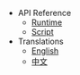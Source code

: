 - API Reference
  - [Runtime](typedoc/runtime/index.html)
  - [Script](typedoc/script/index.html)
- Translations
  - [English](/)
  - [中文](/zh-cn/)

